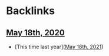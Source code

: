 
# Backlinks
## [May 18th, 2020](<May 18th, 2020.md>)
- [This time last year]([May 18th, 2021](<May 18th, 2021.md>))

